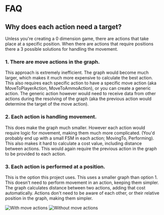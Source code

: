 # FAQ

## Why does each action need a target?

Unless you're creating a 0 dimension game, there are actions that take place at a specific position. When there are actions that require positions there a 3 possible solutions for handling the movement.

### 1. There are move actions in the graph.

This approach is extremely inefficient. The graph would become much larger, which makes it much more expensive to calculate the best action. This also requires each specific action to have a specific move action (aka MoveToPlayerAction, MoveToAmmoAction), or you can create a generic action. The generic action however would need to receive data from other actions during the resolving of the graph (aka the previous action would determine the target of the move action).

### 2. Each action is handling movement.

This does make the graph much smaller. However each action would require logic for movement, making them much more complicated. (You'd probably end up with a small FSM in each action; MovingTo, Performing). This also makes it hard to calculate a cost value, including distance between actions. This would again require the previous action in the graph to be provided to each action.

### 3. Each action is performed at a position.

This is the option this project uses. This uses a smaller graph than option 1. This doesn't need to perform movement in an action, keeping them simpler. The graph calculates distance between two actions, adding that cost automatically. Actions don't need to be aware of each other, or their relative position in the graph, making them simpler.

![With move actions](../images/faq\_target\_with\_move\_actions.png) ![Without move actions](../images/faq\_target\_without\_move\_action.png)
